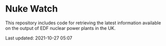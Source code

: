 # Nuke Watch

This repository includes code for retrieving the latest information available on the output of EDF nuclear power plants in the UK.

Last updated: 2021-10-27 05:07